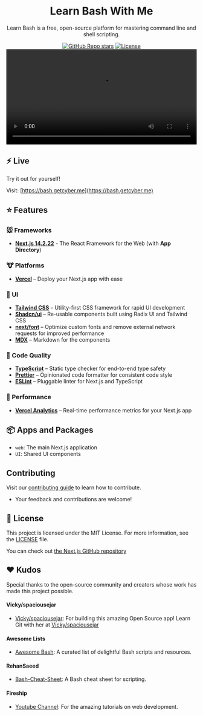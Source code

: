 <h1 align="center">Learn Bash With Me</h1>
<p align="center">
Learn Bash is a free, open-source platform for mastering command line and shell scripting.
</p>
<div align="center">
  <a href="https://github.com/Dan-Duran/learn-bash/stargazers"><img alt="GitHub Repo stars" src="https://img.shields.io/github/stars/Dan-Duran/learn-bash"></a>
  <a href="https://github.com/Dan-Duran/learn-bash/blob/main/LICENSE"><img alt="License" src="https://img.shields.io/badge/License-MIT-yellow.svg"></a>
</div>
<video alt="Bash Guide" src="https://github.com/user-attachments/assets/3d2de286-9aa3-4991-abdb-f21858e17294" width="100%"></video>



## ⚡ Live 

Try it out for yourself!

Visit: [https://bash.getcyber.me](https://bash.getcyber.me)

## ⭐ Features

### 🐭 Frameworks

- **[Next.js 14.2.22](https://nextjs.org/)** - The React Framework for the Web (with **App Directory**)

### 🐮 Platforms

- **[Vercel](https://vercel.com/)** – Deploy your Next.js app with ease

### 🐒 UI

- **[Tailwind CSS](https://tailwindcss.com/)** – Utility-first CSS framework for rapid UI development
- **[Shadcn/ui](https://ui.shadcn.com/)** – Re-usable components built using Radix UI and Tailwind CSS
- **[next/font](https://nextjs.org/docs/basic-features/font-optimization)** – Optimize custom fonts and remove external network requests for improved performance
- **[MDX](https://mdxjs.com/docs)** – Markdown for the components
  
### 🐴 Code Quality

- **[TypeScript](https://www.typescriptlang.org/)** – Static type checker for end-to-end type safety
- **[Prettier](https://prettier.io/)** – Opinionated code formatter for consistent code style
- **[ESLint](https://eslint.org/)** – Pluggable linter for Next.js and TypeScript

### 🐑 Performance

- **[Vercel Analytics](https://vercel.com/analytics)** – Real-time performance metrics for your Next.js app

## 📦 Apps and Packages

- `web`: The main Next.js application
- `UI`: Shared UI components

## Contributing

Visit our [contributing guide](https://github.com/Dan-Duran/learn-bash/blob/main/CONTRIBUTING.md) to learn how to contribute.
- Your feedback and contributions are welcome!

## 📜 License

This project is licensed under the MIT License. For more information, see the [LICENSE](./LICENSE) file.

You can check out [the Next.js GitHub repository](https://github.com/vercel/next.js/)

## ❤️ Kudos  

Special thanks to the open-source community and creators whose work has made this project possible.

#### Vicky/spaciousejar
- [Vicky/spaciousejar](https://github.com/spaciousejar): For building this amazing Open Source app! Learn Git with her at [Vicky/spaciousejar](https://github.com/spaciousejar/learn-git-with-me)
#### Awesome Lists
- [Awesome Bash](https://github.com/awesome-lists/awesome-bash/): A curated list of delightful Bash scripts and resources.
#### RehanSaeed
- [Bash-Cheat-Sheet](https://github.com/RehanSaeed/Bash-Cheat-Sheet): A Bash cheat sheet for scripting.
#### Fireship
- [Youtube Channel](https://www.youtube.com/@Fireship): For the amazing tutorials on web development.
